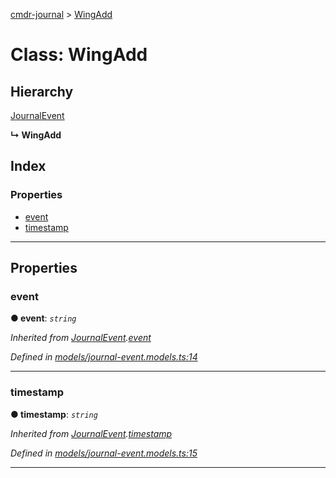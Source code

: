 [cmdr-journal](../README.md) > [WingAdd](../classes/wingadd.md)



# Class: WingAdd

## Hierarchy


 [JournalEvent](journalevent.md)

**↳ WingAdd**







## Index

### Properties

* [event](wingadd.md#event)
* [timestamp](wingadd.md#timestamp)



---
## Properties
<a id="event"></a>

###  event

**●  event**:  *`string`* 

*Inherited from [JournalEvent](journalevent.md).[event](journalevent.md#event)*

*Defined in [models/journal-event.models.ts:14](https://github.com/chrisbruford/cmdr-journal/blob/5b08b7d/src/models/journal-event.models.ts#L14)*





___

<a id="timestamp"></a>

###  timestamp

**●  timestamp**:  *`string`* 

*Inherited from [JournalEvent](journalevent.md).[timestamp](journalevent.md#timestamp)*

*Defined in [models/journal-event.models.ts:15](https://github.com/chrisbruford/cmdr-journal/blob/5b08b7d/src/models/journal-event.models.ts#L15)*





___


